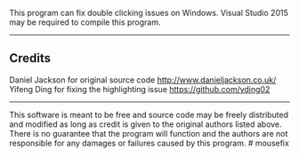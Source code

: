 This program can fix double clicking issues on Windows.
Visual Studio 2015 may be required to compile this program.

-------------------------------------------------------------------------------
Credits 
-------------------------------------------------------------------------------
Daniel Jackson for original source code <http://www.danieljackson.co.uk/>
Yifeng Ding for fixing the highlighting issue <https://github.com/yding02>

-------------------------------------------------------------------------------
This software is meant to be free and source code may be freely distributed 
and modified as long as credit is given to the original authors listed above. 
There is no guarantee that the program will function and the authors are not
responsible for any damages or failures caused by this program. # mousefix
